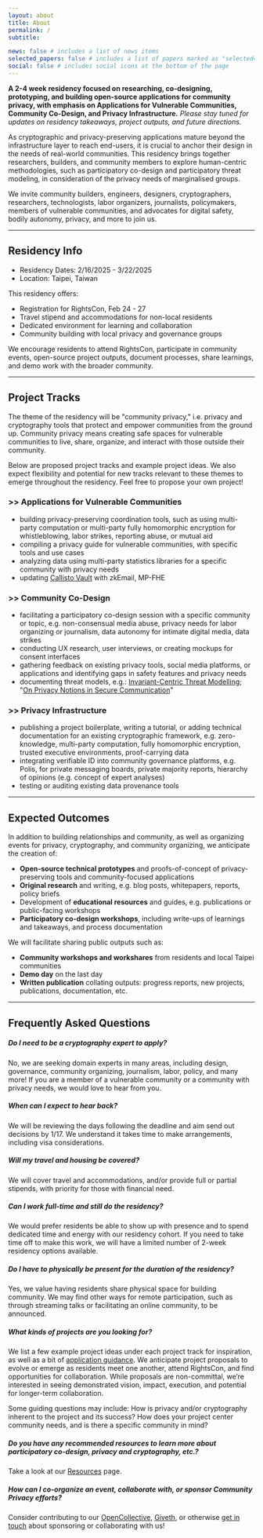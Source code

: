 ```yaml
---
layout: about
title: About
permalink: /
subtitle:

news: false # includes a list of news items
selected_papers: false # includes a list of papers marked as "selected={true}"
social: false # includes social icons at the bottom of the page
---
```


**A 2-4 week residency focused on researching, co-designing, prototyping, and building open-source applications for community privacy, with emphasis on Applications for Vulnerable Communities, Community Co-Design, and Privacy Infrastructure.** _Please stay tuned for updates on residency takeaways, project outputs, and future directions._

As cryptographic and privacy-preserving applications mature beyond the infrastructure layer to reach end-users, it is crucial to anchor their design in the needs of real-world communities. This residency brings together researchers, builders, and community members to explore human-centric methodologies, such as participatory co-design and participatory threat modeling, in consideration of the privacy needs of marginalised groups.

We invite community builders, engineers, designers, cryptographers, researchers, technologists, labor organizers, journalists, policymakers, members of vulnerable communities, and advocates for digital safety, bodily autonomy, privacy, and more to join us.

---

## Residency Info

- Residency Dates: 2/16/2025 - 3/22/2025
- Location: Taipei, Taiwan

This residency offers:

- Registration for RightsCon, Feb 24 - 27
- Travel stipend and accommodations for non-local residents
- Dedicated environment for learning and collaboration
- Community building with local privacy and governance groups

We encourage residents to attend RightsCon, participate in community events, open-source project outputs, document processes, share learnings, and demo work with the broader community.

---

## Project Tracks

The theme of the residency will be "community privacy," i.e. privacy and cryptography tools that protect and empower communities from the ground up. Community privacy means creating safe spaces for vulnerable communities to live, share, organize, and interact with those outside their community.

Below are proposed project tracks and example project ideas. We also expect flexibility and potential for new tracks relevant to these themes to emerge throughout the residency. Feel free to propose your own project!

### >> Applications for Vulnerable Communities

- building privacy-preserving coordination tools, such as using multi-party computation or multi-party fully homomorphic encryption for whistleblowing, labor strikes, reporting abuse, or mutual aid
- compiling a privacy guide for vulnerable communities, with specific tools and use cases
- analyzing data using multi-party statistics libraries for a specific community with privacy needs
- updating [Callisto Vault](https://www.projectcallisto.org/callistovault) with zkEmail, MP-FHE

### >> Community Co-Design

- facilitating a participatory co-design session with a specific community or topic, e.g. non-consensual media abuse, privacy needs for labor organizing or journalism, data autonomy for intimate digital media, data strikes
- conducting UX research, user interviews, or creating mockups for consent interfaces
- gathering feedback on existing privacy tools, social media platforms, or applications and identifying gaps in safety features and privacy needs
- documenting threat models, e.g.: [Invariant-Centric Threat Modelling](https://github.com/defuse/ictm); "[On Privacy Notions in Secure Communication](https://www.freehaven.net/anonbib/cache/notions-pets2019.pdf)"

### >> Privacy Infrastructure

- publishing a project boilerplate, writing a tutorial, or adding technical documentation for an existing cryptographic framework, e.g. zero-knowledge, multi-party computation, fully homomorphic encryption, trusted executive environments, proof-carrying data
- integrating verifiable ID into community governance platforms, e.g. Polis, for private messaging boards, private majority reports, hierarchy of opinions (e.g. concept of expert analyses)
- testing or auditing existing data provenance tools

---

## Expected Outcomes

In addition to building relationships and community, as well as organizing events for privacy, cryptography, and community organizing, we anticipate the creation of:

- **Open-source technical prototypes** and proofs-of-concept of privacy-preserving tools and community-focused applications
- **Original research** and writing, e.g. blog posts, whitepapers, reports, policy briefs
- Development of **educational resources** and guides, e.g. publications or public-facing workshops
- **Participatory co-design workshops**, including write-ups of learnings and takeaways, and process documentation

We will facilitate sharing public outputs such as:

- **Community workshops and workshares** from residents and local Taipei communities
- **Demo day** on the last day
- **Written publication** collating outputs: progress reports, new projects, publications, documentation, etc.

---

## Frequently Asked Questions

##### Do I need to be a cryptography expert to apply?

No, we are seeking domain experts in many areas, including design, governance, community organizing, journalism, labor, policy, and many more! If you are a member of a vulnerable community or a community with privacy needs, we would love to hear from you.

##### When can I expect to hear back?

We will be reviewing the days following the deadline and aim send out decisions by 1/17. We understand it takes time to make arrangements, including visa considerations.

##### Will my travel and housing be covered?

We will cover travel and accommodations, and/or provide full or partial stipends, with priority for those with financial need.

##### Can I work full-time and still do the residency?

We would prefer residents be able to show up with presence and to spend dedicated time and energy with our residency cohort. If you need to take time off to make this work, we will have a limited number of 2-week residency options available.

##### Do I have to physically be present for the duration of the residency?

Yes, we value having residents share physical space for building community. We may find other ways for remote participation, such as through streaming talks or facilitating an online community, to be announced.

##### What kinds of projects are you looking for?

We list a few example project ideas under each project track for inspiration, as well as a bit of [application guidance](/application). We anticipate project proposals to evolve or emerge as residents meet one another, attend RightsCon, and find opportunities for collaboration. While proposals are non-committal, we’re interested in seeing demonstrated vision, impact, execution, and potential for longer-term collaboration.

Some guiding questions may include: How is privacy and/or cryptography inherent to the project and its success? How does your project center community needs, and is there a specific community in mind?

##### Do you have any recommended resources to learn more about participatory co-design, privacy and cryptography, etc.?

Take a look at our [Resources](/resources) page.

##### How can I co-organize an event, collaborate with, or sponsor Community Privacy efforts?

Consider contributing to our [OpenCollective](https://opencollective.com/community-privacy), [Giveth](https://giveth.io/project/community-privacy-residency), or otherwise [get in touch](/contact) about sponsoring or collaborating with us!
